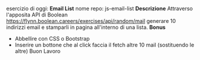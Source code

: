 esercizio di oggi: **Email List**
nome repo: js-email-list
**Descrizione**
Attraverso l'apposita API di Boolean
https://flynn.boolean.careers/exercises/api/random/mail
generare 10 indirizzi email e stamparli in pagina all'interno di una lista.
**Bonus**
- Abbellire con CSS o Bootstrap
- Inserire un bottone che al click faccia il fetch altre 10 mail (sostituendo le altre)
Buon Lavoro